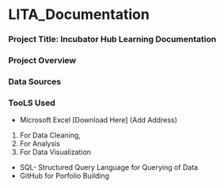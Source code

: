# LITA_Documentation

### Project Title: Incubator Hub Learning Documentation

### Project Overview

### Data Sources

### TooLS Used
-  Microsoft Excel [Download Here] (Add Address)
  1.  For Data Cleaning,
  2.  For Analysis
  3.  For Data Visualization
-  SQL- Structured Query Language for Querying of Data
-  GitHub for Porfolio Building

